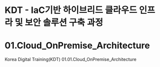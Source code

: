 # KDT - IaC기반 하이브리드 클라우드 인프라 및 보안 솔루션 구축 과정 
# 01.Cloud_OnPremise_Architecture
Korea Digital Training(KDT)
01.01.Cloud_OnPremise_Architecture

